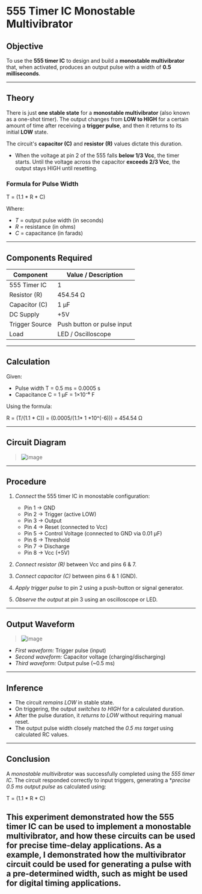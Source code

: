 # 555 Timer IC Monostable Multivibrator

 ## Objective
 To use the **555 timer IC** to design and build a **monostable multivibrator** that, when activated, produces an output pulse with a width of **0.5 milliseconds**.


 ---

 ## Theory

 There is just **one stable state** for a **monostable multivibrator** (also known as a one-shot timer).  The output changes from **LOW to HIGH** for a certain amount of time after receiving a **trigger pulse**, and then it returns to its initial **LOW** state.

 The circuit's **capacitor (C)** and **resistor (R)** values dictate this duration.
 -  When the voltage at pin 2 of the 555 falls **below 1/3 Vcc**, the timer starts.
 Until the voltage across the capacitor **exceeds 2/3 Vcc**, the output stays HIGH until resetting.

###  Formula for Pulse Width

T = (1.1 * R * C)

Where:
- *T* = output pulse width (in seconds)
- *R* = resistance (in ohms)
- *C* = capacitance (in farads)

---

##  Components Required

| Component        | Value / Description          |
|------------------|------------------------------|
| 555 Timer IC     | 1                            |
| Resistor (R)     | 454.54 Ω                     |
| Capacitor (C)    | 1 µF                         |
| DC Supply        | +5V                          |
| Trigger Source   | Push button or pulse input   |
| Load             | LED / Oscilloscope           |

---

##  Calculation

Given:
- Pulse width T = 0.5 ms = 0.0005 s
- Capacitance C = 1 µF = 1×10⁻⁶ F

Using the formula:

R = (T/(1.1 * C)) = (0.0005/(1.1* 1 *10^(-6))) = 454.54 Ω



---

##  Circuit Diagram

> ![image](https://github.com/user-attachments/assets/33aa1723-d2ce-49bf-ad92-f86b3f31aadb)


---

##  Procedure

1. *Connect* the 555 timer IC in monostable configuration:
   - Pin 1 → GND
   - Pin 2 → Trigger (active LOW)
   - Pin 3 → Output
   - Pin 4 → Reset (connected to Vcc)
   - Pin 5 → Control Voltage (connected to GND via 0.01 µF)
   - Pin 6 → Threshold
   - Pin 7 → Discharge
   - Pin 8 → Vcc (+5V)

2. *Connect resistor (R)* between Vcc and pins 6 & 7.

3. *Connect capacitor (C)* between pins 6 & 1 (GND).

4. *Apply trigger pulse* to pin 2 using a push-button or signal generator.

5. *Observe the output* at pin 3 using an oscilloscope or LED.

---

##  Output Waveform

> ![image](https://github.com/user-attachments/assets/8ad28f52-511a-44d2-ad6c-78ddfc28f2f4)


- *First waveform:* Trigger pulse (input)
- *Second waveform:* Capacitor voltage (charging/discharging)
- *Third waveform:* Output pulse (~0.5 ms)

---

##  Inference

- The circuit *remains LOW* in stable state.
- On triggering, the output *switches to HIGH* for a calculated duration.
- After the pulse duration, it *returns to LOW* without requiring manual reset.
- The output pulse width closely matched the *0.5 ms target* using calculated RC values.

---

##  Conclusion

A *monostable multivibrator* was successfully completed using the *555 timer IC*. The circuit responded correctly to input triggers, generating a **precise 0.5 ms output pulse* as calculated using:

T = (1.1 * R * C)

This experiment demonstrated how the 555 timer IC can be used to implement a monostable multivibrator, and how these circuits can be used for precise time-delay applications. As a example, I demonstrated how the multivibrator circuit could be used for generating a pulse with a pre-determined width, such as might be used for digital timing applications.
---
